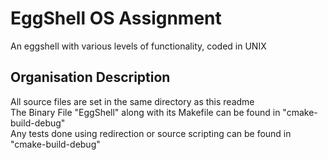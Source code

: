 # EggShell OS Assignment
An eggshell with various levels of functionality, coded in UNIX

## Organisation Description
All source files are set in the same directory as this readme <br />
The Binary File "EggShell" along with its Makefile can be found in "cmake-build-debug" <br />
Any tests done using redirection or source scripting can be found in "cmake-build-debug"


